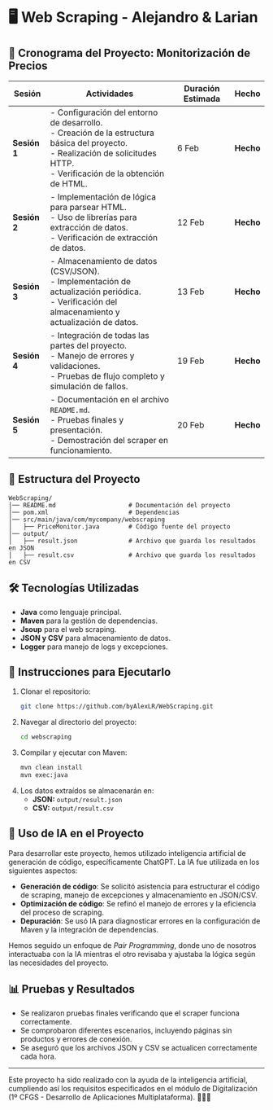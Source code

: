 # 🖥️ Web Scraping - Alejandro & Larian

## 📌 Cronograma del Proyecto: Monitorización de Precios

| **Sesión** | **Actividades**                                                                                       | **Duración Estimada** | **Hecho** |
|------------|-------------------------------------------------------------------------------------------------------|-----------------------|-----------------------|
| **Sesión 1** | - Configuración del entorno de desarrollo. <br> - Creación de la estructura básica del proyecto. <br> - Realización de solicitudes HTTP. <br> - Verificación de la obtención de HTML. | 6 Feb | **Hecho** |
| **Sesión 2** | - Implementación de lógica para parsear HTML. <br> - Uso de librerías para extracción de datos. <br> - Verificación de extracción de datos. | 12 Feb | **Hecho** |
| **Sesión 3** | - Almacenamiento de datos (CSV/JSON). <br> - Implementación de actualización periódica. <br> - Verificación del almacenamiento y actualización de datos. | 13 Feb | **Hecho** |
| **Sesión 4** | - Integración de todas las partes del proyecto. <br> - Manejo de errores y validaciones. <br> - Pruebas de flujo completo y simulación de fallos. | 19 Feb | **Hecho** |
| **Sesión 5** | - Documentación en el archivo `README.md`. <br> - Pruebas finales y presentación. <br> - Demostración del scraper en funcionamiento. | 20 Feb | **Hecho** |

## 📂 Estructura del Proyecto
```
WebScraping/
│── README.md                    # Documentación del proyecto
│── pom.xml                      # Dependencias
│── src/main/java/com/mycompany/webscraping   
│   ├── PriceMonitor.java        # Código fuente del proyecto
│── output/                      
│   ├── result.json              # Archivo que guarda los resultados en JSON
│   ├── result.csv               # Archivo que guarda los resultados en CSV
```

## 🛠️ Tecnologías Utilizadas
- **Java** como lenguaje principal.
- **Maven** para la gestión de dependencias.
- **Jsoup** para el web scraping.
- **JSON y CSV** para almacenamiento de datos.
- **Logger** para manejo de logs y excepciones.

## 🚀 Instrucciones para Ejecutarlo
1. Clonar el repositorio:  
   ```sh
   git clone https://github.com/byAlexLR/WebScraping.git
   ```
2. Navegar al directorio del proyecto:
   ```sh
   cd webscraping
   ```
3. Compilar y ejecutar con Maven:
   ```sh
   mvn clean install
   mvn exec:java
   ```
4. Los datos extraídos se almacenarán en:
   - **JSON:** `output/result.json`
   - **CSV:** `output/result.csv`

## 🤖 Uso de IA en el Proyecto
Para desarrollar este proyecto, hemos utilizado inteligencia artificial de generación de código, específicamente ChatGPT. La IA fue utilizada en los siguientes aspectos:
- **Generación de código**: Se solicitó asistencia para estructurar el código de scraping, manejo de excepciones y almacenamiento en JSON/CSV.
- **Optimización de código**: Se refinó el manejo de errores y la eficiencia del proceso de scraping.
- **Depuración**: Se usó IA para diagnosticar errores en la configuración de Maven y la integración de dependencias.

Hemos seguido un enfoque de *Pair Programming*, donde uno de nosotros interactuaba con la IA mientras el otro revisaba y ajustaba la lógica según las necesidades del proyecto.

## 📊 Pruebas y Resultados
- Se realizaron pruebas finales verificando que el scraper funciona correctamente.
- Se comprobaron diferentes escenarios, incluyendo páginas sin productos y errores de conexión.
- Se aseguró que los archivos JSON y CSV se actualicen correctamente cada hora.

---
Este proyecto ha sido realizado con la ayuda de la inteligencia artificial, cumpliendo así los requisitos especificados en el módulo de Digitalización (1º CFGS - Desarrollo de Aplicaciones Multiplataforma). 🧑🏻‍💻

